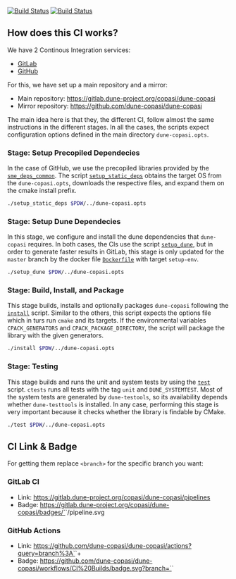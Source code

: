 [![Build Status](https://gitlab.dune-project.org/copasi/dune-copasi/badges/master/pipeline.svg)](https://gitlab.dune-project.org/copasi/dune-copasi/pipelines)
[![Build Status](https://github.com/dune-copasi/dune-copasi/workflows/CI%20Builds/badge.svg?branch=master)](https://github.com/dune-copasi/dune-copasi/actions?query=branch%3Amaster+)

## How does this CI works?

We have 2 Continous Integration services:
  - [GitLab](https://docs.gitlab.com/ee/ci/)
  - [GitHub](https://github.com/dune-copasi/dune-copasi/actions)

For this, we have set up a main repository and a mirror:

  - Main repository: https://gitlab.dune-project.org/copasi/dune-copasi
  - Mirror repository: https://github.com/dune-copasi/dune-copasi

The main idea here is that they, the different CI, follow almost the same
instructions in the different stages. In all the cases, the scripts expect
configuration options defined in the main directory `dune-copasi.opts`.

### Stage: Setup Precopiled Dependecies

In the case of GitHub, we use the precopiled libraries provided by the
[`sme_deps_common`](https://github.com/spatial-model-editor/sme_deps_common).
The script [`setup_static_deps`](setup_static_deps) obtains the target OS
from the `dune-copasi.opts`, downloads the respective files, and expand them
on the cmake install prefix.

```bash
./setup_static_deps $PDW/../dune-copasi.opts
```

### Stage: Setup Dune Dependecies

In this stage, we configure and install the dune dependencies that `dune-copasi`
requires. In both cases, the CIs use the script [`setup_dune`](setup_dune), but
in order to generate faster results in GitLab, this stage is only updated for the
`master` branch by the docker file [`Dockerfile`](../docker/dune-copasi.dockerfile)
with target `setup-env`.

```bash
./setup_dune $PDW/../dune-copasi.opts
```

### Stage: Build, Install, and Package

This stage builds, installs and optionally packages `dune-copasi` following the
[`install`](install) script. Similar to the others, this script expects the options
file which in turs run `cmake` and its targets. If the environmental variables
`CPACK_GENERATORS` and `CPACK_PACKAGE_DIRECTORY`, the script will package the
library with the given generators.

```bash
./install $PDW/../dune-copasi.opts
```

### Stage: Testing

This stage builds and runs the unit and system tests by using the
[`test`](test) script. `ctests` runs all tests with the tag
`unit` and `DUNE_SYSTEMTEST`. Most of the system tests
are generated by `dune-testools`, so its availability depends whether
`dune-testtools` is installed. In any case, performing this stage is very
important because it checks whether the library is findable by CMake.


```bash
./test $PDW/../dune-copasi.opts
```

## CI Link & Badge
For getting them replace `<branch>` for the specific branch you want:

### GitLab CI
  - Link: https://gitlab.dune-project.org/copasi/dune-copasi/pipelines
  - Badge: https://gitlab.dune-project.org/copasi/dune-copasi/badges/`<branch>`/pipeline.svg
### GitHub Actions
  - Link: https://github.com/dune-copasi/dune-copasi/actions?query=branch%3A`<branch>`+
  - Badge: https://github.com/dune-copasi/dune-copasi/workflows/CI%20Builds/badge.svg?branch=`<branch>`
